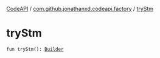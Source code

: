 [CodeAPI](../index.md) / [com.github.jonathanxd.codeapi.factory](index.md) / [tryStm](.)

# tryStm

`fun tryStm(): `[`Builder`](../com.github.jonathanxd.codeapi.base/-try-statement/-builder/index.md)